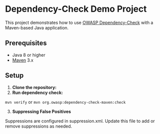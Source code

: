 # Dependency-Check Demo Project

This project demonstrates how to use [OWASP Dependency-Check](https://owasp.org/www-project-dependency-check/) with a Maven-based Java application.

## Prerequisites

- Java 8 or higher
- [Maven](https://maven.apache.org/) 3.x

## Setup

1. **Clone the repository:**
2. **Run dependency check:**

`mvn verify` or `mvn org.owasp:dependency-check-maven:check`

3. **Suppressing False Positives**

Suppressions are configured in suppression.xml.
Update this file to add or remove suppressions as needed.
